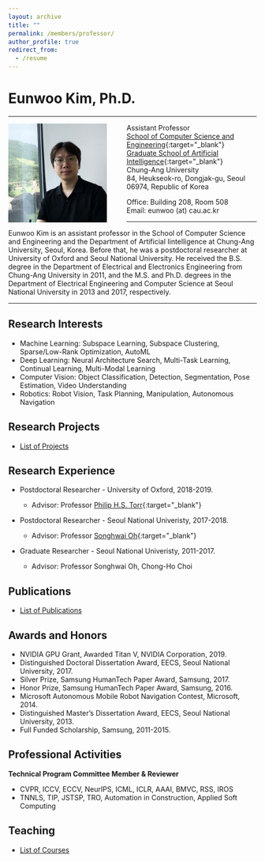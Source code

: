 ```yaml
---
layout: archive
title: ""
permalink: /members/professor/
author_profile: true
redirect_from:
  - /resume
---
```


# Eunwoo Kim, Ph.D.     

------
<img src='/images/IMG_1304_resize.jpg' width="200" align="left" style="margin-right:40px">

Assistant Professor      
[School of Computer Science and Engineering](https://cse.cau.ac.kr/eng/main.php){:target="_blank"}        
[Graduate School of Artificial Intelligence](http://ai.cau.ac.kr/main.php?lang=en){:target="_blank"}            
Chung-Ang University    
84, Heukseok-ro, Dongjak-gu, Seoul 06974, Republic of Korea     

Office: Building 208, Room 508   
Email: eunwoo (at) cau.ac.kr      

-------
Eunwoo Kim is an assistant professor in the School of Computer Science and Engineering and the Department of Artificial Iintelligence at Chung-Ang University, Seoul, Korea. Before that, he was a postdoctoral researcher at University of Oxford and Seoul National University. He received the B.S. degree in the Department of Electrical and Electronics Engineering from Chung-Ang University in 2011, and the M.S. and Ph.D. degrees in the Department of Electrical Engineering and Computer Science at Seoul National University in 2013 and 2017, respectively.

-------

## Research Interests
- Machine Learning: Subspace Learning, Subspace Clustering, Sparse/Low-Rank Optimization, AutoML
- Deep Learning: Neural Architecture Search, Multi-Task Learning, Continual Learning, Multi-Modal Learning
- Computer Vision: Object Classification, Detection, Segmentation, Pose Estimation, Video Understanding
- Robotics: Robot Vision, Task Planning, Manipulation, Autonomous Navigation

## Research Projects
* [List of Projects](https://vllab-cau.github.io/research/) 

## Research Experience
* Postdoctoral Researcher - University of Oxford, 2018-2019.    
  * Advisor: Professor [Philip H.S. Torr](https://torrvision.com/){:target="_blank"}    

* Postdoctoral Researcher - Seoul National Univeristy, 2017-2018.
  * Advisor: Professor [Songhwai Oh](http://rllab.snu.ac.kr/){:target="_blank"}    
  
* Graduate Researcher - Seoul National Univeristy, 2011-2017.
  * Advisor: Professor Songhwai Oh, Chong-Ho Choi

## Publications
* [List of Publications](https://vllab.cau.ac.kr/publications/) 


## Awards and Honors
* NVIDIA GPU Grant, Awarded Titan V, NVIDIA Corporation, 2019.
* Distinguished Doctoral Dissertation Award, EECS, Seoul National University, 2017.
* Silver Prize, Samsung HumanTech Paper Award, Samsung, 2017.
* Honor Prize, Samsung HumanTech Paper Award, Samsung, 2016.
* Microsoft Autonomous Mobile Robot Navigation Contest, Microsoft, 2014.
* Distinguished Master’s Dissertation Award, EECS, Seoul National University, 2013.
* Full Funded Scholarship, Samsung, 2011-2015.


## Professional Activities
**Technical Program Committee Member & Reviewer**
* CVPR, ICCV, ECCV, NeurIPS, ICML, ICLR, AAAI, BMVC, RSS, IROS
* TNNLS, TIP, JSTSP, TRO, Automation in Construction, Applied Soft Computing 

## Teaching
* [List of Courses](https://vllab.cau.ac.kr/courses/)
